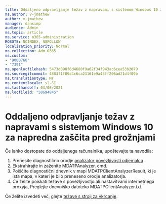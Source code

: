 ```yaml
---
title: Oddaljeno odpravljanje težav z napravami s sistemom Windows 10 za napredna zaščita pred grožnjami
ms.author: v-jmathew
author: v-jmathew
manager: dansimp
audience: Admin
ms.topic: article
ms.service: o365-administration
ROBOTS: NOINDEX, NOFOLLOW
localization_priority: Normal
ms.collection: Adm_O365
ms.custom:
- "9000760"
- "7391"
ms.openlocfilehash: 5473d090f6d4680f9a62f34f943ac6cea53b2079
ms.sourcegitcommit: 4883f1f89d4c6ca23161e9a43ff206ad21d4f09b
ms.translationtype: MT
ms.contentlocale: sl-SI
ms.lasthandoff: 03/08/2021
ms.locfileid: "50694845"
---
```

# <a name="remotely-fix-problems-with-onboarding-windows-10-devices-to-microsoft-defender-advanced-threat-protection"></a>Oddaljeno odpravljanje težav z napravami s sistemom Windows 10 za napredna zaščita pred grožnjami

Če lahko dostopate do oddaljenega računalnika, upoštevajte ta navodila:

1. Prenesite diagnostično orodje [analizator povezljivosti odjemalca](https://go.microsoft.com/fwlink/?linkid=2143466) .
2. Ekstrahirajte in zaženite MDATPAnalyzer. cmd.
3. Poiščite diagnostični dnevnik v mapi MDATPClientAnalyzerResult, ki je ista mapa, v kateri je bilo preneseno orodje analizatorja.
4. Če želite poiskati težave s povezljivostjo ali nastavitvami internetnega proxyja, Preglejte dnevniško datoteko MDATPClientAnalyzer.txt.

Če želite izvedeti več, glejte [težave s stroji za vkrcanje](https://go.microsoft.com/fwlink/?linkid=2143634).

